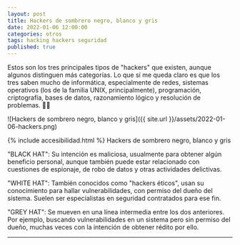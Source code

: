 ```yaml
---
layout: post
title: Hackers de sombrero negro, blanco y gris
date: 2022-01-06 12:00:00
categories: otros
tags: hacking hackers seguridad
published: true
---
```



Estos son los tres principales tipos de "hackers" que existen, aunque algunos distinguen más categorías. Lo que sí me queda claro es que los tres saben mucho de informática, especialmente de redes, sistemas operativos (los de la familia UNIX, principalmente), programación, criptografía, bases de datos, razonamiento lógico y resolución de problemas. 🕵️‍♀️

![Hackers de sombrero negro, blanco y gris]({{ site.url }}/assets/2022-01-06-hackers.png)


{% include accesibilidad.html %}
Hackers de sombrero negro, blanco y gris

"BLACK HAT": Su intención es maliciosa, usualmente para obtener algún beneficio personal, aunque también puede estar relacionado con cuestiones de espionaje, de robo de datos y otras actividades delictivas.

"WHITE HAT": También conocidos como "hackers éticos", usan su conocimiento para hallar vulnerabilidades, con permiso del dueño del sistema. Suelen ser especialistas en seguridad contratados para ese fin.

"GREY HAT": Se mueven en una línea intermedia entre los dos anteriores. Por ejemplo, buscando vulnerabilidades en un sistema pero sin permiso del dueño, muchas veces con la intención de obtener rédito por ello.
</div></details>
<hr />
